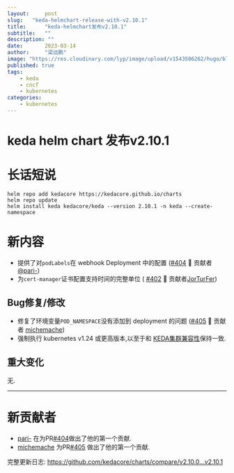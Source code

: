 ```yaml
---
layout:     post 
slug:   "keda-helmchart-release-with-v2.10.1"
title:      "keda-helmchart发布v2.10.1"
subtitle:   ""
description: ""  
date:       2023-03-14
author:     "梁远鹏"
image: "https://res.cloudinary.com/lyp/image/upload/v1543506262/hugo/blog.github.io/apache-rocketMQ-introduction/7046d2bf0d97278682129887309cc1a6.jpg"
published: true
tags: 
    - keda
    - cncf
    - kubernetes
categories: 
    - kubernetes
---
```


# keda helm chart 发布v2.10.1


# 长话短说
```shell
helm repo add kedacore https://kedacore.github.io/charts
helm repo update
helm install keda kedacore/keda --version 2.10.1 -n keda --create-namespace
```

# 新内容

- 提供了对`podLabels`在 webhook Deployment 中的配置 ([#404](https://github.com/kedacore/charts/pull/404/files) 🎉 贡献者 [@pari-](https://github.com/pari-))
- 为`cert-manager`证书配置支持时间的完整单位 ( [#402](https://github.com/kedacore/charts/pull/402) 🎉 贡献者[JorTurFer](https://github.com/JorTurFer))  

## Bug修复/修改  

- 修复了环境变量`POD_NAMESPACE`没有添加到 deployment 的问题 ([#405](https://github.com/kedacore/charts/pull/405) 🎉 贡献者 [michemache](https://github.com/michemache))
- 强制执行  kubernetes v1.24 或更高版本,以至于和 [KEDA集群兼容性](https://keda.sh/docs/2.10/operate/cluster/#kubernetes-compatibility)保持一致.  

## 重大变化  

无.

---
# 新贡献者  

- [pari-](https://github.com/pari-) 在为PR[#404](https://github.com/kedacore/charts/pull/404)做出了他的第一个贡献.
- [michemache](https://github.com/michemache) 为PR[#405](https://github.com/kedacore/charts/pull/405) 做出了他的第一个贡献.

完整更新日志: https://github.com/kedacore/charts/compare/v2.10.0...v2.10.1